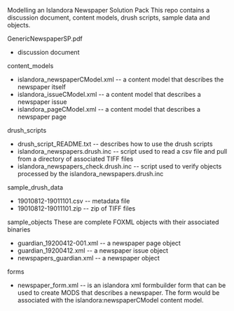 Modelling an Islandora Newspaper Solution Pack
This repo contains a discussion document, content models, drush scripts, 
sample data and objects.

GenericNewspaperSP.pdf
- discussion document 

content_models
- islandora_newspaperCModel.xml
-- a content model that describes the newspaper itself
- islandora_issueCModel.xml
-- a content model that describes a newspaper issue
- islandora_pageCModel.xml
-- a content model that describes a newspaper page

drush_scripts
- drush_script_README.txt
-- describes how to use the drush scripts
- islandora_newspapers.drush.inc
-- script used to read a csv file and pull from a directory of associated TIFF files
- islandora_newspapers_check.drush.inc
-- script used to verify objects processed by the islandora_newspapers.drush.inc

sample_drush_data
- 19010812-19011101.csv
-- metadata file
- 19010812-19011101.zip
-- zip of TIFF files

sample_objects
These are complete FOXML objects with their associated binaries
- guardian_19200412-001.xml
-- a newspaper page object
- guardian_19200412.xml
-- a newspaper issue object
- newspapers_guardian.xml
-- a newspaper object

forms
- newspaper_form.xml
-- is an islandora xml formbuilder form that can be used to create MODS that describes a newspaper.
The form would be associated with the islandora:newspaperCModel content model.